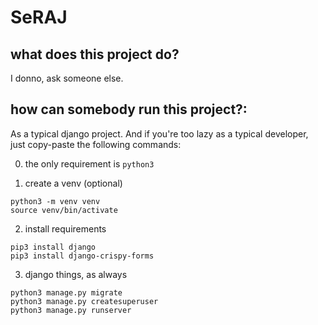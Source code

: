 # SeRAJ

## what does this project do?
I donno, ask someone else.

## how can somebody run this project?:
As a typical django project. And if you're too lazy as a typical developer, just copy-paste the following commands:

0. the only requirement is `python3`

1. create a venv (optional)
```
python3 -m venv venv
source venv/bin/activate
```

2. install requirements
```
pip3 install django
pip3 install django-crispy-forms
```

3. django things, as always
```
python3 manage.py migrate
python3 manage.py createsuperuser
python3 manage.py runserver
```
